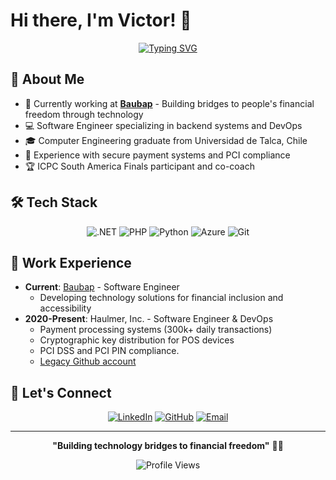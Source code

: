 # Hi there, I'm Victor! 👋

<div align="center">
  
[![Typing SVG](https://readme-typing-svg.herokuapp.com?font=Fira+Code&pause=1000&color=2F81F7&center=true&vCenter=true&width=435&lines=Software+Engineer+%40+Baubap;Building+bridges+to+financial+freedom;Technology+for+financial+inclusion)](https://git.io/typing-svg)

</div>

## 🚀 About Me

- 🔭 Currently working at **[Baubap](https://github.com/baubap)** - Building bridges to people's financial freedom through technology
- 💻 Software Engineer specializing in backend systems and DevOps
- 🎓 Computer Engineering graduate from Universidad de Talca, Chile
- 🔐 Experience with secure payment systems and PCI compliance
- 🏆 ICPC South America Finals participant and co-coach

## 🛠️ Tech Stack

<div align="center">

![.NET](https://img.shields.io/badge/-.NET-512BD4?style=flat-square&logo=dotnet&logoColor=white)
![PHP](https://img.shields.io/badge/-PHP-777BB4?style=flat-square&logo=php&logoColor=white)
![Python](https://img.shields.io/badge/-Python-3776AB?style=flat-square&logo=python&logoColor=white)
![Azure](https://img.shields.io/badge/-Azure-0078D4?style=flat-square&logo=microsoftazure&logoColor=white)
![Git](https://img.shields.io/badge/-Git-F05032?style=flat-square&logo=git&logoColor=white)

</div>


## 💼 Work Experience

- **Current**: [Baubap](https://github.com/baubap) - Software Engineer
  - Developing technology solutions for financial inclusion and accessibility
- **2020-Present**: Haulmer, Inc. - Software Engineer & DevOps
  - Payment processing systems (300k+ daily transactions)
  - Cryptographic key distribution for POS devices
  - PCI DSS and PCI PIN compliance. 
  - [Legacy Github account](https://github.com/vreyes-haulmer)

## 🤝 Let's Connect

<div align="center">
  
[![LinkedIn](https://img.shields.io/badge/-LinkedIn-0077B5?style=for-the-badge&logo=linkedin&logoColor=white)](https://linkedin.com/in/victor-reyes)
[![GitHub](https://img.shields.io/badge/-GitHub-181717?style=for-the-badge&logo=github&logoColor=white)](https://github.com/vreyes-medina)
[![Email](https://img.shields.io/badge/-Email-D14836?style=for-the-badge&logo=gmail&logoColor=white)](mailto:victor.reyes.medina@gmail.com)

</div>

---

<div align="center">
  
**"Building technology bridges to financial freedom"** 🌉✨

![Profile Views](https://komarev.com/ghpvc/?username=vreyesm&color=blue&style=flat-square)

</div>
